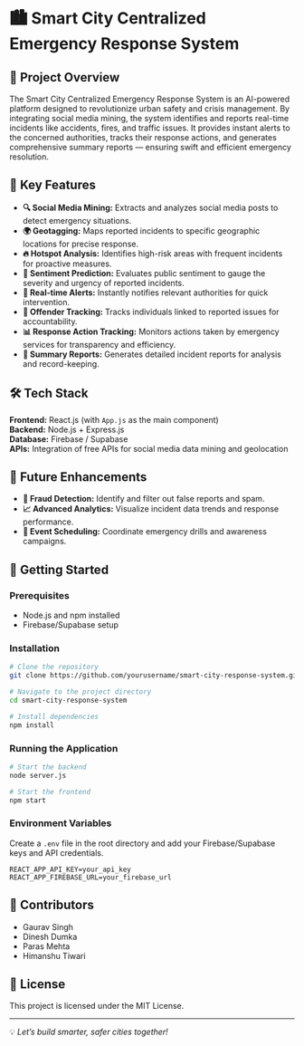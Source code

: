 # 🏙️ Smart City Centralized Emergency Response System

## 🚨 Project Overview
The Smart City Centralized Emergency Response System is an AI-powered platform designed to revolutionize urban safety and crisis management. By integrating social media mining, the system identifies and reports real-time incidents like accidents, fires, and traffic issues. It provides instant alerts to the concerned authorities, tracks their response actions, and generates comprehensive summary reports — ensuring swift and efficient emergency resolution.

## 🌟 Key Features

- **🔍 Social Media Mining:** Extracts and analyzes social media posts to detect emergency situations.
- **🌍 Geotagging:** Maps reported incidents to specific geographic locations for precise response.
- **🔥 Hotspot Analysis:** Identifies high-risk areas with frequent incidents for proactive measures.
- **📝 Sentiment Prediction:** Evaluates public sentiment to gauge the severity and urgency of reported incidents.
- **🚨 Real-time Alerts:** Instantly notifies relevant authorities for quick intervention.
- **👥 Offender Tracking:** Tracks individuals linked to reported issues for accountability.
- **📊 Response Action Tracking:** Monitors actions taken by emergency services for transparency and efficiency.
- **📄 Summary Reports:** Generates detailed incident reports for analysis and record-keeping.

## 🛠️ Tech Stack

**Frontend:** React.js (with `App.js` as the main component)  
**Backend:** Node.js + Express.js  
**Database:** Firebase / Supabase  
**APIs:** Integration of free APIs for social media data mining and geolocation  

## 🚧 Future Enhancements
- **🔐 Fraud Detection:** Identify and filter out false reports and spam.
- **📈 Advanced Analytics:** Visualize incident data trends and response performance.
- **📅 Event Scheduling:** Coordinate emergency drills and awareness campaigns.

## 🏁 Getting Started

### Prerequisites
- Node.js and npm installed
- Firebase/Supabase setup

### Installation
```bash
# Clone the repository
git clone https://github.com/yourusername/smart-city-response-system.git

# Navigate to the project directory
cd smart-city-response-system

# Install dependencies
npm install
```

### Running the Application
```bash
# Start the backend
node server.js

# Start the frontend
npm start
```

### Environment Variables
Create a `.env` file in the root directory and add your Firebase/Supabase keys and API credentials.
```env
REACT_APP_API_KEY=your_api_key
REACT_APP_FIREBASE_URL=your_firebase_url
```

## 🤝 Contributors
- Gaurav Singh  
- Dinesh Dumka 
- Paras Mehta 
- Himanshu Tiwari 

## 📄 License
This project is licensed under the MIT License.

---

💡 *Let’s build smarter, safer cities together!*

